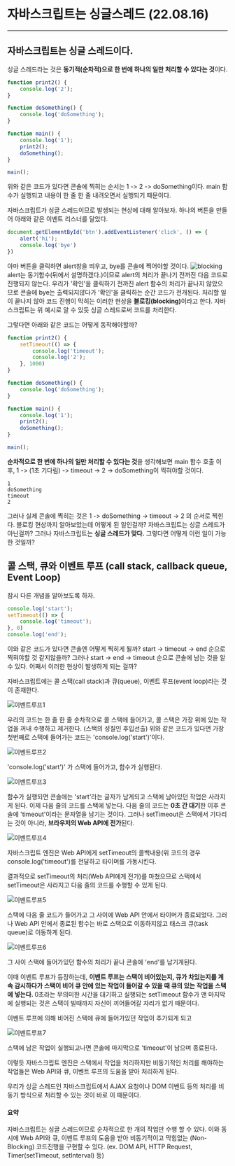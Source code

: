 # 자바스크립트는 싱글스레드 (22.08.16)

---
## 자바스크립트는 싱글 스레드이다.

싱글 스레드라는 것은 <b>동기적(순차적)으로 한 번에 하나의 일만 처리할 수 있다는 것</b>이다.

```javascript
function print2() {
    console.log('2');
}

function doSomething() {
    console.log('doSomething');
}

function main() {
    console.log('1');
    print2();
    doSomething();
}

main();
```
위와 같은 코드가 있다면 콘솔에 찍히는 순서는 1 -> 2 -> doSomething이다.
main 함수가 실행되고 내용이 한 줄 한 줄 내려오면서 실행되기 때문이다.

자바스크립트가 싱글 스레드이므로 발생되는 현상에 대해 알아보자.
하나의 버튼을 만들어 아래와 같은 이벤트 리스너를 달았다.
```javascript
document.getElementById('btn').addEventListener('click', () => {
    alert('hi');
    console.log('bye')
})
```
아마 버튼을 클릭하면 alert창을 띄우고, bye를 콘솔에 찍어야할 것이다.
![blocking](./img/blocking.gif)
alert는 동기함수(뒤에서 설명하겠다.)이므로 alert의 처리가 끝나기 전까진 다음 코드로 진행되지 않는다.
우리가 '확인'을 클릭하기 전까진 alert 함수의 처리가 끝나지 않았으므로 콘솔에 bye는 출력되지않다가 '확인'을 클릭하는 순간 코드가 전개된다.
처리할 일이 끝나지 않아 코드 진행이 막히는 이러한 현상을 <b>블로킹(blocking)</b>이라고 한다.
자바스크립트는 위 예시로 알 수 있듯 싱글 스레드로써 코드를 처리한다.

그렇다면 아래와 같은 코드는 어떻게 동작해야할까?
```javascript
function print2() {
    setTimeout(() => {
        console.log('timeout');
        console.log('2');
    }, 1000)
}

function doSomething() {
    console.log('doSomething');
}

function main() {
    console.log('1');
    print2();
    doSomething();
}

main();
```
<b>순차적으로 한 번에 하나의 일만 처리할 수 있다는 것</b>을 생각해보면 main 함수 호출 이후,
1 -> (1초 기다림) -> timeout -> 2 -> doSomething이 찍혀야할 것이다.

```
1
doSomething
timeout
2
```
그러나 실제 콘솔에 찍히는 것은 1 -> doSomething -> timeout -> 2 의 순서로 찍힌다.
블로킹 현상까지 알아보았는데 어떻게 된 일인걸까? 자바스크립트는 싱글 스레드가 아닌걸까?
그러나 자바스크립트는 <b>싱글 스레드가 맞다.</b> 그렇다면 어떻게 이런 일이 가능한 것일까?

## 콜 스택, 큐와 이벤트 루프 (call stack, callback queue, Event Loop)

잠시 다른 개념을 알아보도록 하자.

```javascript
console.log('start');
setTimeout(() => {
    console.log('timeout');
}, 0)
console.log('end');
```
이와 같은 코드가 있다면 콘솔엔 어떻게 찍히게 될까?
start -> timeout -> end 순으로 찍혀야할 것 같지않을까?
그러나 start -> end -> timeout 순으로 콘솔에 남는 것을 알 수 있다.
어째서 이러한 현상이 발생하게 되는 걸까?

자바스크립트에는 콜 스택(call stack)과 큐(queue), 이벤트 루프(event loop)라는 것이 존재한다.

![이벤트루프1](./img/s1.jpeg)

우리의 코드는 한 줄 한 줄 순차적으로 콜 스택에 들어가고, 콜 스택은 가장 위에 있는 작업을 꺼내 수행하고 제거한다. (스택의 성질인 후입선출)
위와 같은 코드가 있다면 가장 첫번째로 스택에 들어가는 코드는 'console.log('start')'이다.

![이벤트루프2](./img/s2.jpeg)

'console.log('start')' 가 스택에 들어가고, 함수가 실행된다.

![이벤트루프3](./img/s3.jpeg)

함수가 실행되면 콘솔에는 'start'라는 글자가 남게되고 스택에 남아있던 작업은 사라지게 된다.
이제 다음 줄의 코드를 스택에 넣는다.
다음 줄의 코드는 <b>0초 간 대기</b>한 이후 콘솔에 'timeout'이라는 문자열을 남기는 것이다.
그러나 setTimeout은 스택에서 기다리는 것이 아니라, <b>브라우저의 Web API에 전가</b>된다.

![이벤트루프4](./img/s4.jpeg)

자바스크립트 엔진은 Web API에게 setTimeout의 콜백내용(위 코드의 경우 console.log('timeout')를 전달하고 타이머를 가동시킨다.

결과적으로 setTimeout의 처리(Web API에게 전가)를 마쳤으므로 스택에서 setTimeout은 사라지고 다음 줄의 코드를 수행할 수 있게 된다.

![이벤트루프5](./img/s5.jpeg)

스택에 다음 줄 코드가 들어가고 그 사이에 Web API 안에서 타이머가 종료되었다.
그러나 Web API 안에서 종료된 함수는 바로 스택으로 이동하지않고 태스크 큐(task queue)로 이동하게 된다.

![이벤트루프6](./img/s6.jpeg)

그 사이 스택에 들어가있던 함수의 처리가 끝나 콘솔에 'end'를 남기게된다.

이때 이벤트 루프가 등장하는데, <b>이벤트 루프는 스택이 비어있는지, 큐가 차있는지를 계속 감시하다가 스택이 비어 큐 안에 있는 작업이 들어갈 수 있을 때 큐의 있는 작업을 스택에 넣는다. </b>
0초라는 무의미한 시간을 대기하고 실행되는 setTimeout 함수가 맨 마지막에 실행되는 것은 스택이 빌때까지 자신이 끼어들어갈 자리가 없기 때문이다.

이벤트 루프에 의해 비어진 스택에 큐에 들어가있던 작업이 추가되게 되고

![이벤트루프7](./img/s7.jpeg)

스택에 남은 작업이 실행되고나면 콘솔에 마지막으로 'timeout'이 남으며 종료된다.

이렇듯 자바스크립트 엔진은 스택에서 작업을 처리하지만 비동기적인 처리를 해야하는 작업들은 Web API와 큐, 이벤트 루프의 도움을 받아 처리하게 된다.

우리가 싱글 스레드인 자바스크립트에서 AJAX 요청이나 DOM 이벤트 등의 처리를 비동기 방식으로 처리할 수 있는 것이 바로 이 때문이다.

#### 요약
자바스크립트는 싱글 스레드이므로 순차적으로 한 개의 작업만 수행 할 수 있다.
이와 동시에 Web API와 큐, 이벤트 루프의 도움을 받아 비동기적이고 막힘없는 (Non-Blocking) 코드진행을 구현할 수 있다.
(ex. DOM API, HTTP Request, Timer(setTimeout, setInterval) 등)